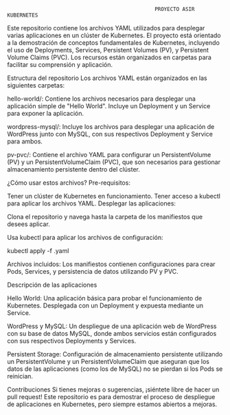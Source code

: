                                                     PROYECTO ASIR KUBERNETES 
                                          
Este repositorio contiene los archivos YAML utilizados para desplegar varias aplicaciones en un clúster de Kubernetes. El proyecto está orientado a la demostración de conceptos fundamentales de Kubernetes, incluyendo el uso de Deployments, Services, Persistent Volumes (PV), y Persistent Volume Claims (PVC). Los recursos están organizados en carpetas para facilitar su comprensión y aplicación.

Estructura del repositorio
Los archivos YAML están organizados en las siguientes carpetas:

hello-world/: Contiene los archivos necesarios para desplegar una aplicación simple de "Hello World". Incluye un Deployment y un Service para exponer la aplicación.

wordpress-mysql/: Incluye los archivos para desplegar una aplicación de WordPress junto con MySQL, con sus respectivos Deployment y Service para ambos.

pv-pvc/: Contiene el archivo YAML para configurar un PersistentVolume (PV) y un PersistentVolumeClaim (PVC), que son necesarios para gestionar almacenamiento persistente dentro del clúster.

¿Cómo usar estos archivos?
Pre-requisitos:

Tener un clúster de Kubernetes en funcionamiento.
Tener acceso a kubectl para aplicar los archivos YAML.
Desplegar las aplicaciones:

Clona el repositorio y navega hasta la carpeta de los manifiestos que desees aplicar.

Usa kubectl para aplicar los archivos de configuración:

kubectl apply -f <archivo>.yaml

Archivos incluidos:
Los manifiestos contienen configuraciones para crear Pods, Services, y persistencia de datos utilizando PV y PVC.

Descripción de las aplicaciones

Hello World: Una aplicación básica para probar el funcionamiento de Kubernetes. Desplegada con un Deployment y expuesta mediante un Service.

WordPress y MySQL: Un despliegue de una aplicación web de WordPress con su base de datos MySQL, donde ambos servicios están configurados con sus respectivos Deployments y Services.

Persistent Storage: Configuración de almacenamiento persistente utilizando un PersistentVolume y un PersistentVolumeClaim que aseguran que los datos de las aplicaciones (como los de MySQL) no se pierdan si los Pods se reinician.

Contribuciones
Si tienes mejoras o sugerencias, ¡siéntete libre de hacer un pull request! Este repositorio es para demostrar el proceso de despliegue de aplicaciones en Kubernetes, pero siempre estamos abiertos a mejoras.

